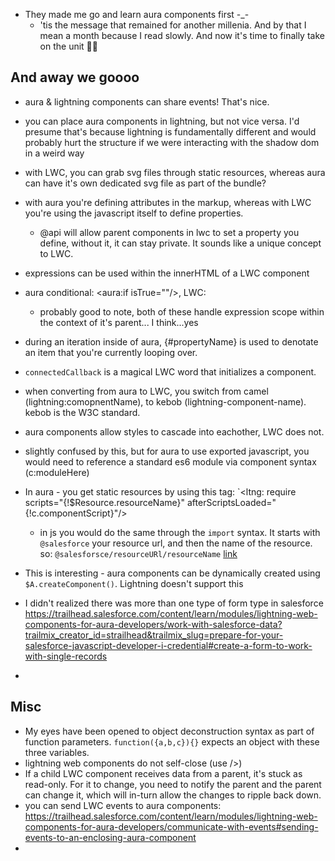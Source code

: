* They made me go and learn aura components first -_-
    * 'tis the message that remained for another millenia. And by that I mean a month because I read slowly. And now it's time to finally take on the unit 😵‍💫

## And away we goooo

* aura & lightning components can share events! That's nice.
* you can place aura components in lightning, but not vice versa. I'd presume that's because lightning is fundamentally different and would probably hurt the structure if we were interacting with the shadow dom in a weird way
* with LWC, you can grab svg files through static resources, whereas aura can have it's own dedicated svg file as part of the bundle?
* with aura you're defining attributes in the markup, whereas with LWC you're using the javascript itself to define properties.
    * @api will allow parent components in lwc to set a property you define, without it, it can stay private. It sounds like a unique concept to LWC.
* expressions can be used within the innerHTML of a LWC component
* aura conditional: <aura:if isTrue=""/>, LWC: <tag-here if:true={expressionVariable}>
    * probably good to note, both of these handle expression scope within the context of it's parent... I think...yes
* during an iteration inside of aura, {#propertyName} is used to denotate an item that you're currently looping over.
* `connectedCallback` is a magical LWC word that initializes a component.
* when converting from aura to LWC, you switch from camel (lightning:comopnentName), to kebob (lightning-component-name). kebob is the W3C standard.
* aura components allow styles to cascade into eachother, LWC does not.
* slightly confused by this, but for aura to use exported javascript, you would need to reference a standard es6 module via component syntax (c:moduleHere)
* In aura - you get static resources by using this tag: `<ltng: require scripts="{!$Resource.resourceName}" afterScriptsLoaded="{!c.componentScript}"/>
    * in js you would do the same through the `import` syntax. It starts with `@salesforce` your resource url, and then the name of the resource. so: `@salesforsce/resourceURl/resourceName` [link](https://trailhead.salesforce.com/content/learn/modules/lightning-web-components-for-aura-developers/migrate-javascript?trailmix_creator_id=strailhead&trailmix_slug=prepare-for-your-salesforce-javascript-developer-i-credential#use-third-party-java-script-libraries)
* This is interesting - aura components can be dynamically created using `$A.createComponent()`. Lightning doesn't support this

* I didn't realized there was more than one type of form type in salesforce https://trailhead.salesforce.com/content/learn/modules/lightning-web-components-for-aura-developers/work-with-salesforce-data?trailmix_creator_id=strailhead&trailmix_slug=prepare-for-your-salesforce-javascript-developer-i-credential#create-a-form-to-work-with-single-records
* 

## Misc

* My eyes have been opened to object deconstruction syntax as part of function parameters. `function({a,b,c}){}` expects an object with these three variables.
* lightning web components do not self-close (use />)
* If a child LWC component receives data from a parent, it's stuck as read-only. For it to change, you need to notify the parent and the parent can change it, which will in-turn allow the changes to ripple back down.
* you can send LWC events to aura components: https://trailhead.salesforce.com/content/learn/modules/lightning-web-components-for-aura-developers/communicate-with-events#sending-events-to-an-enclosing-aura-component
* 